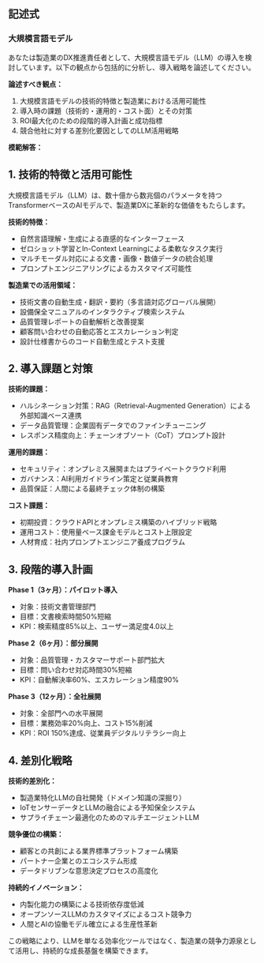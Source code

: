 ## 記述式
### 大規模言語モデル
あなたは製造業のDX推進責任者として、大規模言語モデル（LLM）の導入を検討しています。以下の観点から包括的に分析し、導入戦略を論述してください。

**論述すべき観点：**
1. 大規模言語モデルの技術的特徴と製造業における活用可能性
2. 導入時の課題（技術的・運用的・コスト面）とその対策
3. ROI最大化のための段階的導入計画と成功指標
4. 競合他社に対する差別化要因としてのLLM活用戦略

**模範解答：**

## 1. 技術的特徴と活用可能性

大規模言語モデル（LLM）は、数十億から数兆個のパラメータを持つTransformerベースのAIモデルで、製造業DXに革新的な価値をもたらします。

**技術的特徴：**
- 自然言語理解・生成による直感的なインターフェース
- ゼロショット学習とIn-Context Learningによる柔軟なタスク実行
- マルチモーダル対応による文書・画像・数値データの統合処理
- プロンプトエンジニアリングによるカスタマイズ可能性

**製造業での活用領域：**
- 技術文書の自動生成・翻訳・要約（多言語対応グローバル展開）
- 設備保全マニュアルのインタラクティブ検索システム
- 品質管理レポートの自動解析と改善提案
- 顧客問い合わせの自動応答とエスカレーション判定
- 設計仕様書からのコード自動生成とテスト支援

## 2. 導入課題と対策

**技術的課題：**
- ハルシネーション対策：RAG（Retrieval-Augmented Generation）による外部知識ベース連携
- データ品質管理：企業固有データでのファインチューニング
- レスポンス精度向上：チェーンオブソート（CoT）プロンプト設計

**運用的課題：**
- セキュリティ：オンプレミス展開またはプライベートクラウド利用
- ガバナンス：AI利用ガイドライン策定と従業員教育
- 品質保証：人間による最終チェック体制の構築

**コスト課題：**
- 初期投資：クラウドAPIとオンプレミス構築のハイブリッド戦略
- 運用コスト：使用量ベース課金モデルとコスト上限設定
- 人材育成：社内プロンプトエンジニア養成プログラム

## 3. 段階的導入計画

**Phase 1（3ヶ月）：パイロット導入**
- 対象：技術文書管理部門
- 目標：文書検索時間50%短縮
- KPI：検索精度85%以上、ユーザー満足度4.0以上

**Phase 2（6ヶ月）：部分展開**
- 対象：品質管理・カスタマーサポート部門拡大
- 目標：問い合わせ対応時間30%短縮
- KPI：自動解決率60%、エスカレーション精度90%

**Phase 3（12ヶ月）：全社展開**
- 対象：全部門への水平展開
- 目標：業務効率20%向上、コスト15%削減
- KPI：ROI 150%達成、従業員デジタルリテラシー向上

## 4. 差別化戦略

**技術的差別化：**
- 製造業特化LLMの自社開発（ドメイン知識の深掘り）
- IoTセンサーデータとLLMの融合による予知保全システム
- サプライチェーン最適化のためのマルチエージェントLLM

**競争優位の構築：**
- 顧客との共創による業界標準プラットフォーム構築
- パートナー企業とのエコシステム形成
- データドリブンな意思決定プロセスの高度化

**持続的イノベーション：**
- 内製化能力の構築による技術依存度低減
- オープンソースLLMのカスタマイズによるコスト競争力
- 人間とAIの協働モデル確立による生産性革新

この戦略により、LLMを単なる効率化ツールではなく、製造業の競争力源泉として活用し、持続的な成長基盤を構築できます。 